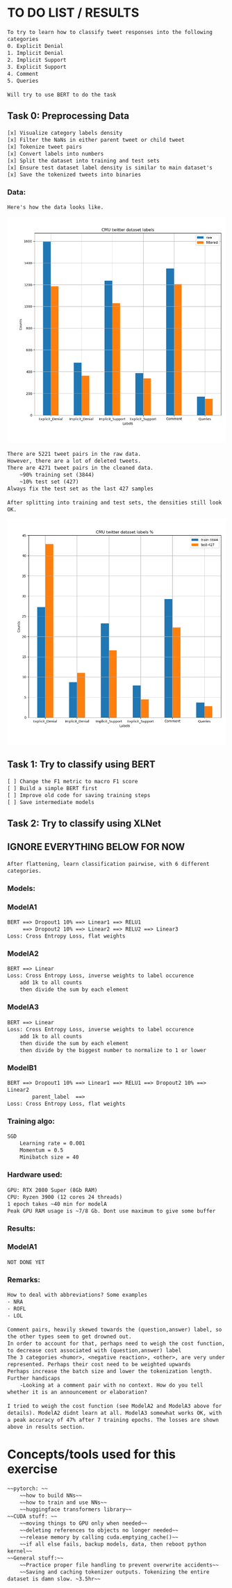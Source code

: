 # TO DO LIST / RESULTS
    To try to learn how to classify tweet responses into the following categories
    0. Explicit Denial
    1. Implicit Denial
    2. Implicit Support
    3. Explicit Support
    4. Comment
    5. Queries
    
    Will try to use BERT to do the task    
    
## **Task 0: Preprocessing Data**
    [x] Visualize category labels density
    [x] Filter the NaNs in either parent tweet or child tweet
    [x] Tokenize tweet pairs
    [x] Convert labels into numbers
    [x] Split the dataset into training and test sets
    [x] Ensure test dataset label density is similar to main dataset's
    [x] Save the tokenized tweets into binaries    

### **Data:**
    Here's how the data looks like.

![Tweet labels](./data/label_density.png)
        
    There are 5221 tweet pairs in the raw data. 
    However, there are a lot of deleted tweets.
    There are 4271 tweet pairs in the cleaned data.
        ~90% training set (3844)
        ~10% test set (427)
    Always fix the test set as the last 427 samples

    After splitting into training and test sets, the densities still look OK.
    
![Train vs test sets](./data/test_train_density.png)

## **Task 1: Try to classify using BERT**
    [ ] Change the F1 metric to macro F1 score
    [ ] Build a simple BERT first
    [ ] Improve old code for saving training steps
    [ ] Save intermediate models

## **Task 2: Try to classify using XLNet**

## IGNORE EVERYTHING BELOW FOR NOW

    After flattening, learn classification pairwise, with 6 different categories.

### **Models:**
    
    
### ModelA1
    BERT ==> Dropout1 10% ==> Linear1 ==> RELU1
         ==> Dropout2 10% ==> Linear2 ==> RELU2 ==> Linear3
    Loss: Cross Entropy Loss, flat weights
    
### ModelA2
    BERT ==> Linear
    Loss: Cross Entropy Loss, inverse weights to label occurence
        add 1k to all counts
        then divide the sum by each element
        
### ModelA3
    BERT ==> Linear
    Loss: Cross Entropy Loss, inverse weights to label occurence
        add 1k to all counts
        then divide the sum by each element
        then divide by the biggest number to normalize to 1 or lower
    
### ModelB1 
    BERT ==> Dropout1 10% ==> Linear1 ==> RELU1 ==> Dropout2 10% ==> Linear2
            parent_label  ==>
    Loss: Cross Entropy Loss, flat weights
    

### **Training algo:**
    SGD
        Learning rate = 0.001
        Momentum = 0.5
        Minibatch size = 40

### **Hardware used:**
    GPU: RTX 2080 Super (8Gb RAM)
    CPU: Ryzen 3900 (12 cores 24 threads)
    1 epoch takes ~40 min for modelA
    Peak GPU RAM usage is ~7/8 Gb. Dont use maximum to give some buffer

### **Results:**

### ModelA1
    NOT DONE YET
    
### **Remarks:**
    How to deal with abbreviations? Some examples
    - NRA
    - ROFL
    - LOL
    
    Comment pairs, heavily skewed towards the (question,answer) label, so the other types seem to get drowned out.
    In order to account for that, perhaps need to weigh the cost function, to decrease cost associated with (question,answer) label
    The 3 categories <humor>, <negative reaction>, <other>, are very under represented. Perhaps their cost need to be weighted upwards
    Perhaps increase the batch size and lower the tokenization length.
    Further handicaps
        -Looking at a comment pair with no context. How do you tell whether it is an announcement or elaboration?
        
    I tried to weigh the cost function (see ModelA2 and ModelA3 above for details). ModelA2 didnt learn at all. ModelA3 somewhat works OK, with a peak accuracy of 47% after 7 training epochs. The losses are shown above in results section.
    

# Concepts/tools used for this exercise
    ~~pytorch: ~~
        ~~how to build NNs~~
        ~~how to train and use NNs~~
        ~~huggingface transformers library~~
    ~~CUDA stuff: ~~
        ~~moving things to GPU only when needed~~
        ~~deleting references to objects no longer needed~~
        ~~release memory by calling cuda.emptying_cache()~~
        ~~if all else fails, backup models, data, then reboot python kernel~~
    ~~General stuff:~~
        ~~Practice proper file handling to prevent overwrite accidents~~
        ~~Saving and caching tokenizer outputs. Tokenizing the entire dataset is damn slow. ~3.5hr~~
    